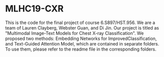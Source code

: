 # MLHC19-CXR
This is the code for the final project of course 6.S897/HST.956. We are a team of Lauren Clayberg, Webster Guan, and Di Jin. Our project is titled as "Multimodal Image-Text Models for Chest X-ray Classification". We proposed two methods: Embedding Networks for ImprovedClassification, and Text-Guided Attention Model, which are contained in separate folders. To use them, please refer to the readme file in the corresponding folders. 
